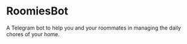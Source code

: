 # RoomiesBot

A Telegram bot to help you and your roommates in managing the daily chores of your home.